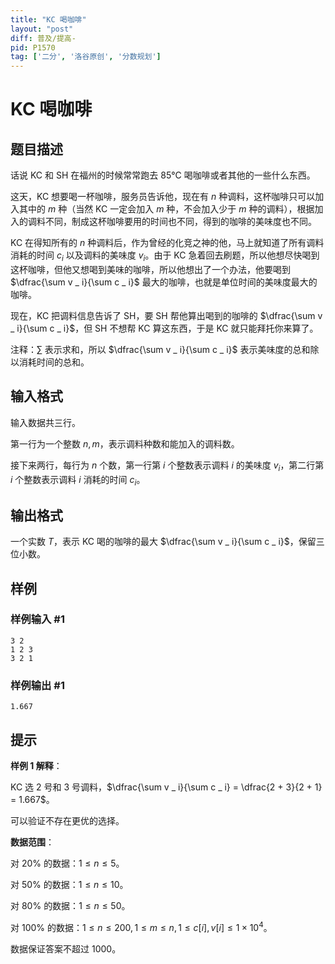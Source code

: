 ```yaml
---
title: "KC 喝咖啡"
layout: "post"
diff: 普及/提高-
pid: P1570
tag: ['二分', '洛谷原创', '分数规划']
---
```

# KC 喝咖啡
## 题目描述

话说 KC 和 SH 在福州的时候常常跑去 85°C 喝咖啡或者其他的一些什么东西。

这天，KC 想要喝一杯咖啡，服务员告诉他，现在有 $n$ 种调料，这杯咖啡只可以加入其中的 $m$ 种（当然 KC 一定会加入 $m$ 种，不会加入少于 $m$ 种的调料），根据加入的调料不同，制成这杯咖啡要用的时间也不同，得到的咖啡的美味度也不同。

KC 在得知所有的 $n$ 种调料后，作为曾经的化竞之神的他，马上就知道了所有调料消耗的时间 $c _ i$ 以及调料的美味度 $v _ i$。由于 KC 急着回去刷题，所以他想尽快喝到这杯咖啡，但他又想喝到美味的咖啡，所以他想出了一个办法，他要喝到 $\dfrac{\sum v _ i}{\sum c _ i}$ 最大的咖啡，也就是单位时间的美味度最大的咖啡。

现在，KC 把调料信息告诉了 SH，要 SH 帮他算出喝到的咖啡的 $\dfrac{\sum v _ i}{\sum c _ i}$，但 SH 不想帮 KC 算这东西，于是 KC 就只能拜托你来算了。

注释：$\sum$ 表示求和，所以 $\dfrac{\sum v _ i}{\sum c _ i}$ 表示美味度的总和除以消耗时间的总和。

## 输入格式

输入数据共三行。

第一行为一个整数 $n, m$，表示调料种数和能加入的调料数。

接下来两行，每行为 $n$ 个数，第一行第 $i$ 个整数表示调料 $i$ 的美味度 $v _ i$，第二行第 $i$ 个整数表示调料 $i$ 消耗的时间 $c _ i$。

## 输出格式

一个实数 $T$，表示 KC 喝的咖啡的最大 $\dfrac{\sum v _ i}{\sum c _ i}$，保留三位小数。

## 样例

### 样例输入 #1
```
3 2
1 2 3
3 2 1

```
### 样例输出 #1
```
1.667

```
## 提示

**样例 1 解释**：

KC 选 $2$ 号和 $3$ 号调料，$\dfrac{\sum v _ i}{\sum c _ i} = \dfrac{2 + 3}{2 + 1} = 1.667$。

可以验证不存在更优的选择。

**数据范围**：

对 $20 \%$ 的数据：$1 \leq n \leq 5$。

对 $50 \%$ 的数据：$1 \leq n \leq 10$。

对 $80 \%$ 的数据：$1 \leq n \leq 50$。

对 $100 \%$ 的数据：$1 \leq n \leq 200, 1 \leq m \leq n, 1 \leq c[i], v[i] \leq 1 \times 10 ^ 4$。

数据保证答案不超过 $1000$。

